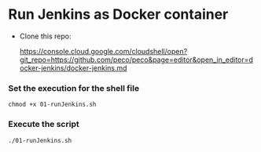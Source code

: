 # Run Jenkins as Docker container
- Clone this repo:  

    https://console.cloud.google.com/cloudshell/open?git_repo=https://github.com/peco/peco&page=editor&open_in_editor=docker-jenkins/docker-jenkins.md

### Set the execution for the shell file
```
chmod +x 01-runJenkins.sh
```

### Execute the script
```
./01-runJenkins.sh
```